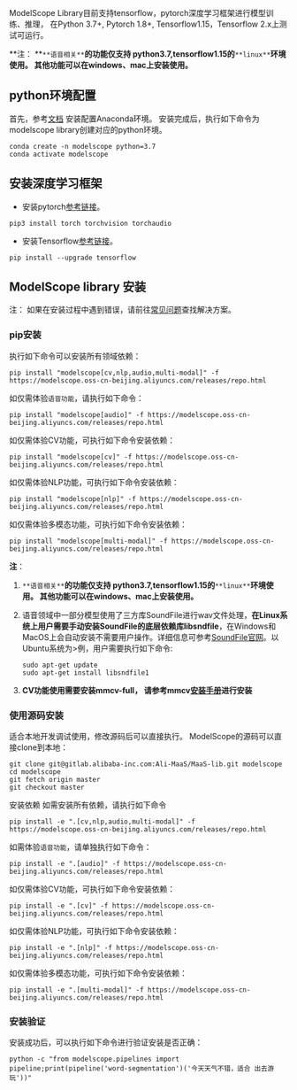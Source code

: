 ModelScope Library目前支持tensorflow，pytorch深度学习框架进行模型训练、推理， 在Python 3.7+, Pytorch 1.8+, Tensorflow1.15，Tensorflow 2.x上测试可运行。

**注： **`**语音相关**`**的功能仅支持 python3.7,tensorflow1.15的**`**linux**`**环境使用。  其他功能可以在windows、mac上安装使用。**

## python环境配置

首先，参考[文档](https://docs.anaconda.com/anaconda/install/) 安装配置Anaconda环境。
安装完成后，执行如下命令为modelscope library创建对应的python环境。

```shell
conda create -n modelscope python=3.7
conda activate modelscope
```

## 安装深度学习框架

- 安装pytorch[参考链接](https://pytorch.org/get-started/locally/)。

```shell
pip3 install torch torchvision torchaudio
```

- 安装Tensorflow[参考链接](https://www.tensorflow.org/install/pip)。

```shell
pip install --upgrade tensorflow
```

## ModelScope library 安装

注： 如果在安装过程中遇到错误，请前往[常见问题](faq.md)查找解决方案。

### pip安装
执行如下命令可以安装所有领域依赖：
```shell
pip install "modelscope[cv,nlp,audio,multi-modal]" -f https://modelscope.oss-cn-beijing.aliyuncs.com/releases/repo.html
```

如仅需体验`语音功能`，请执行如下命令：
```shell
pip install "modelscope[audio]" -f https://modelscope.oss-cn-beijing.aliyuncs.com/releases/repo.html
```

如仅需体验CV功能，可执行如下命令安装依赖：
```shell
pip install "modelscope[cv]" -f https://modelscope.oss-cn-beijing.aliyuncs.com/releases/repo.html
```

如仅需体验NLP功能，可执行如下命令安装依赖：
```shell
pip install "modelscope[nlp]" -f https://modelscope.oss-cn-beijing.aliyuncs.com/releases/repo.html
```

如仅需体验多模态功能，可执行如下命令安装依赖：
```shell
pip install "modelscope[multi-modal]" -f https://modelscope.oss-cn-beijing.aliyuncs.com/releases/repo.html
```
**注**：

1. `**语音相关**`**的功能仅支持 python3.7,tensorflow1.15的**`**linux**`**环境使用。  其他功能可以在windows、mac上安装使用。**

2. 语音领域中一部分模型使用了三方库SoundFile进行wav文件处理，**在Linux系统上用户需要手动安装SoundFile的底层依赖库libsndfile**，在Windows和MacOS上会自动安装不需要用户操作。详细信息可参考[SoundFile官网](https://github.com/bastibe/python-soundfile#installation)。以Ubuntu系统为>例，用户需要执行如下命令:

    ```shell
    sudo apt-get update
    sudo apt-get install libsndfile1
    ```

3. **CV功能使用需要安装mmcv-full， 请参考mmcv**[**安装手册**](https://github.com/open-mmlab/mmcv#installation)**进行安装**

### 使用源码安装

适合本地开发调试使用，修改源码后可以直接执行。
ModelScope的源码可以直接clone到本地：

```shell
git clone git@gitlab.alibaba-inc.com:Ali-MaaS/MaaS-lib.git modelscope
cd modelscope
git fetch origin master
git checkout master

```


安装依赖
如需安装所有依赖，请执行如下命令
```shell
pip install -e ".[cv,nlp,audio,multi-modal]" -f https://modelscope.oss-cn-beijing.aliyuncs.com/releases/repo.html
```



如需体验`语音功能`，请单独执行如下命令：
```shell
pip install -e ".[audio]" -f https://modelscope.oss-cn-beijing.aliyuncs.com/releases/repo.html
```

如仅需体验CV功能，可执行如下命令安装依赖：
```shell
pip install -e ".[cv]" -f https://modelscope.oss-cn-beijing.aliyuncs.com/releases/repo.html
```
如仅需体验NLP功能，可执行如下命令安装依赖：
```shell
pip install -e ".[nlp]" -f https://modelscope.oss-cn-beijing.aliyuncs.com/releases/repo.html
```

如仅需体验多模态功能，可执行如下命令安装依赖：
```shell
pip install -e ".[multi-modal]" -f https://modelscope.oss-cn-beijing.aliyuncs.com/releases/repo.html
```

### 安装验证

安装成功后，可以执行如下命令进行验证安装是否正确：

```shell
python -c "from modelscope.pipelines import pipeline;print(pipeline('word-segmentation')('今天天气不错，适合 出去游玩'))"
```
